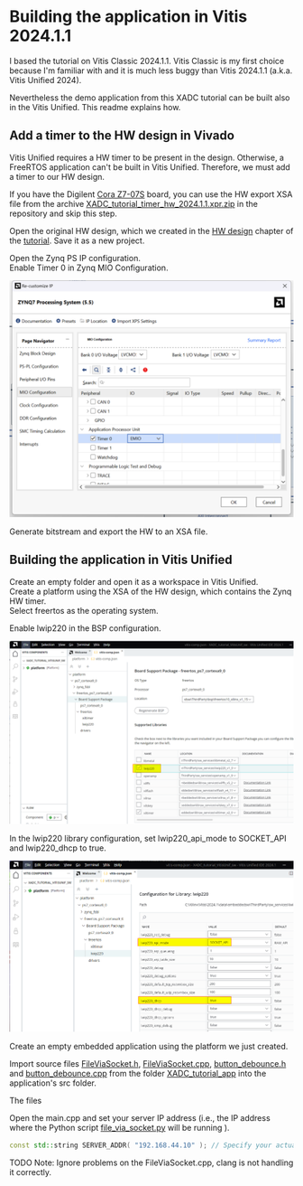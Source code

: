 # Building the application in Vitis 2024.1.1

I based the tutorial on Vitis Classic 2024.1.1. Vitis Classic is my first choice because I'm familiar with and it is much less buggy than Vitis 2024.1.1 (a.k.a. Vitis Unified 2024).

Nevertheless the demo application from this XADC tutorial can be built also in the Vitis Unified. This readme explains how.

## Add a timer to the HW design in Vivado

Vitis Unified requires a HW timer to be present in the design. Otherwise, a FreeRTOS application can't be built in Vitis Unified. Therefore, we must add a timer to our HW design.

If you have the Digilent [Cora Z7-07S](https://digilent.com/reference/programmable-logic/cora-z7/start) board, you can use the HW export XSA file from the archive [XADC_tutorial_timer_hw_2024.1.1.xpr.zip](https://github.com/viktor-nikolov/Zynq-XADC-DMA-lwIP/blob/draft/project_files/XADC_tutorial_timer_hw_2024.1.1.xpr.zip) in the repository and skip this step.

Open the original HW design, which we created in the [HW design](https://github.com/viktor-nikolov/Zynq-XADC-DMA-lwIP#hardware-design-in-vivado) chapter of the [tutorial](https://github.com/viktor-nikolov/Zynq-XADC-DMA-lwIP). Save it as a new project.

Open the Zynq PS IP configuration.  
Enable Timer 0 in Zynq MIO Configuration.

<img src="..\..\pictures\bd_zynq_timer.png" title=""  width="550">

Generate bitstream and export the HW to an XSA file.

## Building the application in Vitis Unified

Create an empty folder and open it as a workspace in Vitis Unified.  
Create a platform using the XSA of the HW design, which contains the Zynq HW timer.  
Select freertos as the operating system.

Enable lwip220 in the BSP configuration.

<img src="..\..\pictures\unif_lwip.png" title="">

In the lwip220 library configuration, set lwip220_api_mode to SOCKET_API and lwip220_dhcp to true.

<img src="..\..\pictures\unif_lwip_config.png" title="">

Create an empty embedded application using the platform we just created.

Import source files [FileViaSocket.h](https://github.com/viktor-nikolov/Zynq-XADC-DMA-lwIP/blob/main/sources/XADC_tutorial_app/FileViaSocket.h), [FileViaSocket.cpp](https://github.com/viktor-nikolov/Zynq-XADC-DMA-lwIP/blob/main/sources/XADC_tutorial_app/FileViaSocket.cpp), [button_debounce.h](https://github.com/viktor-nikolov/Zynq-XADC-DMA-lwIP/blob/main/sources/XADC_tutorial_app/button_debounce.h) and [button_debounce.cpp](https://github.com/viktor-nikolov/Zynq-XADC-DMA-lwIP/blob/main/sources/XADC_tutorial_app/button_debounce.cpp) from the folder [XADC_tutorial_app](https://github.com/viktor-nikolov/Zynq-XADC-DMA-lwIP/tree/main/sources/XADC_tutorial_app) into the application's src folder.

The files 

Open the main.cpp and set your server IP address (i.e., the IP address where the Python script [file_via_socket.py](https://github.com/viktor-nikolov/lwIP-file-via-socket/blob/main/file_via_socket.py) will be running ).

```c++
const std::string SERVER_ADDR( "192.168.44.10" ); // Specify your actual server IP address
```

TODO Note: Ignore problems on the FileViaSocket.cpp, clang is not handling it correctly.
